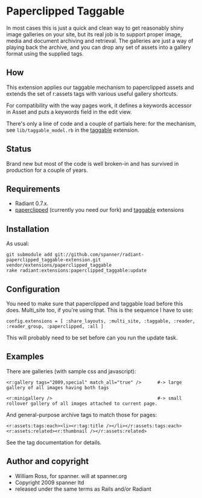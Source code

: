 # Paperclipped Taggable

In most cases this is just a quick and clean way to get reasonably shiny image galleries on your site, but its real job is to support proper image, media and document archiving and retrieval. The galleries are just a way of playing back the archive, and you can drop any set of assets into a gallery format using the supplied tags.

## How

This extension applies our taggable mechanism to paperclipped assets and extends the set of r:assets tags with various useful gallery shortcuts.

For compatibility with the way pages work, it defines a keywords accessor in Asset and puts a keywords field in the edit view.

There's only a line of code and a couple of partials here: for the mechanism, see `lib/taggable_model.rb` in the [taggable](https://github.com/spanner/radiant-taggable-extension/tree) extension.

## Status 

Brand new but most of the code is well broken-in and has survived in production for a couple of years.

## Requirements

* Radiant 0.7.x.
* [paperclipped](https://github.com/spanner/paperclipped) (currently you need our fork) and [taggable](https://github.com/spanner/radiant-taggable-extension) extensions

## Installation

As usual:

	git submodule add git://github.com/spanner/radiant-paperclipped_taggable-extension.git vendor/extensions/paperclipped_taggable
	rake radiant:extensions:paperclipped_taggable:update
	
## Configuration

You need to make sure that paperclipped and taggable load before this does. Multi_site too, if you're using that. This is the sequence I have to use:

	config.extensions = [ :share_layouts, :multi_site, :taggable, :reader, :reader_group, :paperclipped, :all ]
	
This will probably need to be set before can you run the update task.
  
## Examples

There are galleries (with sample css and javascript):

	<r:gallery tags="2009,special" match_all="true" />		#-> large gallery of all images having both tags

	<r:minigallery />                   					#-> small rollover gallery of all images attached to current page.
	
And general-purpose archive tags to match those for pages:

	<r:assets:tags:each><li><r:tag:title /></li></r:assets:tags:each>
	<r:assets:related><r:thumbnail /></r:assets:related>

See the tag documentation for details. 

## Author and copyright

* William Ross, for spanner. will at spanner.org
* Copyright 2009 spanner ltd
* released under the same terms as Rails and/or Radiant